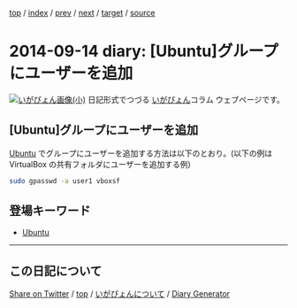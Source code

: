 [top](../index.html) 
 / [index](index.html) 
 / [prev](ig140904.html) 
 / [next](ig140915.html) 
 / [target](https://igapyon.github.io/diary/2014/ig140914.html) 
 / [source](https://github.com/igapyon/diary/blob/gh-pages/2014/ig140914.src.md) 

2014-09-14 diary: [Ubuntu]グループにユーザーを追加
=====================================================================================================
[![いがぴょん画像(小)](https://igapyon.github.io/diary/images/iga200306s.jpg "いがぴょん")](https://igapyon.github.io/diary/memo/memoigapyon.html) 日記形式でつづる [いがぴょん](https://igapyon.github.io/diary/memo/memoigapyon.html)コラム ウェブページです。

## [Ubuntu]グループにユーザーを追加

[Ubuntu](../keyword/ubuntu.html) でグループにユーザーを追加する方法は以下のとおり。(以下の例は VirtualBox の共有フォルダにユーザーを追加する例)

```sh
sudo gpasswd -a user1 vboxsf
```

## 登場キーワード

* [Ubuntu](../keyword/ubuntu.html)

----------------------------------------------------------------------------------------------------

## この日記について

[Share on Twitter](https://twitter.com/intent/tweet?hashtags=igapyon%2Cdiary%2C%E3%81%84%E3%81%8C%E3%81%B4%E3%82%87%E3%82%93%2CUbuntu&text=%5BUbuntu%5D%E3%82%B0%E3%83%AB%E3%83%BC%E3%83%97%E3%81%AB%E3%83%A6%E3%83%BC%E3%82%B6%E3%83%BC%E3%82%92%E8%BF%BD%E5%8A%A0&url=https%3A%2F%2Figapyon.github.io%2Fdiary%2F2014%2Fig140914.html) / [top](../index.html) / [いがぴょんについて](https://igapyon.github.io/diary/memo/memoigapyon.html) / [Diary Generator](https://github.com/igapyon/igapyonv3)
